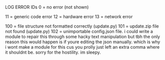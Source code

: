 

LOG ERROR IDs
0 = no error (not shown)

11 = generic code error
12 = hardware error
13 = network error

100 = file structure not formatted correctly (update.py)
101 = update.zip file not found (update.py)
102 = unimportable config.json file. i could write a module to repair 
      this through some hacky text manipulation but tbh the only reason 
      this would happen is if youre editing the json manually. which is
      why i wont make a module for this cus you prolly just left an extra
      comma where it shouldnt be. sorry for the hostility. im sleepy.
